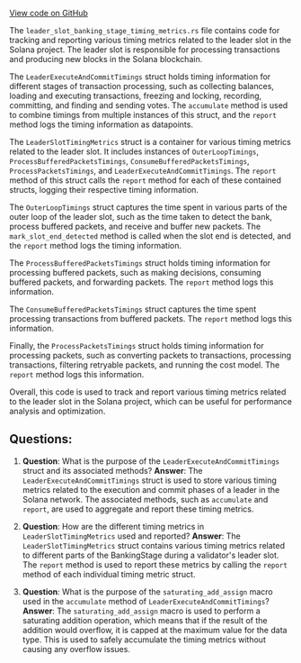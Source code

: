 
[View code on GitHub](https://github.com/solana-labs/solana/blob/master/core/src/leader_slot_banking_stage_timing_metrics.rs)

The `leader_slot_banking_stage_timing_metrics.rs` file contains code for tracking and reporting various timing metrics related to the leader slot in the Solana project. The leader slot is responsible for processing transactions and producing new blocks in the Solana blockchain.

The `LeaderExecuteAndCommitTimings` struct holds timing information for different stages of transaction processing, such as collecting balances, loading and executing transactions, freezing and locking, recording, committing, and finding and sending votes. The `accumulate` method is used to combine timings from multiple instances of this struct, and the `report` method logs the timing information as datapoints.

The `LeaderSlotTimingMetrics` struct is a container for various timing metrics related to the leader slot. It includes instances of `OuterLoopTimings`, `ProcessBufferedPacketsTimings`, `ConsumeBufferedPacketsTimings`, `ProcessPacketsTimings`, and `LeaderExecuteAndCommitTimings`. The `report` method of this struct calls the `report` method for each of these contained structs, logging their respective timing information.

The `OuterLoopTimings` struct captures the time spent in various parts of the outer loop of the leader slot, such as the time taken to detect the bank, process buffered packets, and receive and buffer new packets. The `mark_slot_end_detected` method is called when the slot end is detected, and the `report` method logs the timing information.

The `ProcessBufferedPacketsTimings` struct holds timing information for processing buffered packets, such as making decisions, consuming buffered packets, and forwarding packets. The `report` method logs this information.

The `ConsumeBufferedPacketsTimings` struct captures the time spent processing transactions from buffered packets. The `report` method logs this information.

Finally, the `ProcessPacketsTimings` struct holds timing information for processing packets, such as converting packets to transactions, processing transactions, filtering retryable packets, and running the cost model. The `report` method logs this information.

Overall, this code is used to track and report various timing metrics related to the leader slot in the Solana project, which can be useful for performance analysis and optimization.
## Questions: 
 1. **Question**: What is the purpose of the `LeaderExecuteAndCommitTimings` struct and its associated methods?
   **Answer**: The `LeaderExecuteAndCommitTimings` struct is used to store various timing metrics related to the execution and commit phases of a leader in the Solana network. The associated methods, such as `accumulate` and `report`, are used to aggregate and report these timing metrics.

2. **Question**: How are the different timing metrics in `LeaderSlotTimingMetrics` used and reported?
   **Answer**: The `LeaderSlotTimingMetrics` struct contains various timing metrics related to different parts of the BankingStage during a validator's leader slot. The `report` method is used to report these metrics by calling the `report` method of each individual timing metric struct.

3. **Question**: What is the purpose of the `saturating_add_assign` macro used in the `accumulate` method of `LeaderExecuteAndCommitTimings`?
   **Answer**: The `saturating_add_assign` macro is used to perform a saturating addition operation, which means that if the result of the addition would overflow, it is capped at the maximum value for the data type. This is used to safely accumulate the timing metrics without causing any overflow issues.